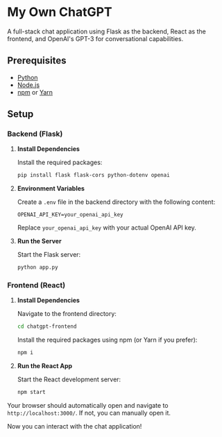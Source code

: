 # My Own ChatGPT

A full-stack chat application using Flask as the backend, React as the frontend, and OpenAI's GPT-3 for conversational capabilities.

## Prerequisites

- [Python](https://www.python.org/downloads/)
- [Node.js](https://nodejs.org/)
- [npm](https://www.npmjs.com/get-npm) or [Yarn](https://yarnpkg.com/)

## Setup

### Backend (Flask)

1. **Install Dependencies**

    Install the required packages:
    ```bash
    pip install flask flask-cors python-dotenv openai
    ```

3. **Environment Variables**

    Create a `.env` file in the backend directory with the following content:
    ```
    OPENAI_API_KEY=your_openai_api_key
    ```
    Replace `your_openai_api_key` with your actual OpenAI API key.

4. **Run the Server**

    Start the Flask server:
    ```bash
    python app.py
    ```

### Frontend (React)

1. **Install Dependencies**

    Navigate to the frontend directory:
    ```bash
    cd chatgpt-frontend
    ```

    Install the required packages using npm (or Yarn if you prefer):
    ```bash
    npm i
    ```

2. **Run the React App**

    Start the React development server:
    ```bash
    npm start
    ```

Your browser should automatically open and navigate to `http://localhost:3000/`. If not, you can manually open it.

Now you can interact with the chat application!
